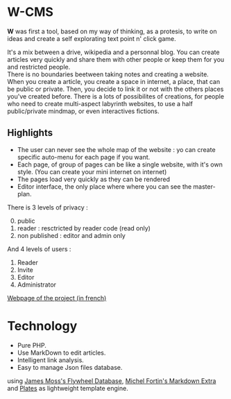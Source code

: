 # W-CMS

**W** was first a tool, based on my way of thinking, as a protesis, to write on ideas and create a self explorating text point n' click game.

It's a mix between a drive, wikipedia and a personnal blog. You can create articles very quickly and share them with other people or keep them for you and restricted people.  
There is no boundaries beetween taking notes and creating a website. When you create a article, you create a space in internet, a place, that can be public or private. Then, you decide to link it or not with the others places you've created before.
There is a lots of possibilites of creations, for people who need to create multi-aspect labyrinth websites, to use a half public/private mindmap, or even interactives fictions.

## Highlights

- The user can never see the whole map of the website : yo can create specific auto-menu for each page if you want.
- Each page, of group of pages can be like a single website, with it's own style. (You can create your mini internet on internet)
- The pages load very quickly as they can be rendered
- Editor interface, the only place where where you can see the master-plan.


There is 3 levels of privacy :

0. public
1. reader : resctricted by reader code (read only)
2. non published : editor and admin only

And 4 levels of users :

1. Reader
2. Invite
3. Editor
4. Administrator

[Webpage of the project (in french)](http://vincent.club1.fr/w/?id=w)


# Technology

- Pure PHP.
- Use MarkDown to edit articles.
- Intelligent link analysis.
- Easy to manage Json files database.

using [James Moss's Flywheel Database](https://github.com/jamesmoss/flywheel), [Michel Fortin's Markdown Extra](https://github.com/michelf/php-markdown) and [Plates](https://github.com/thephpleague/plates) as lightweight template engine.


